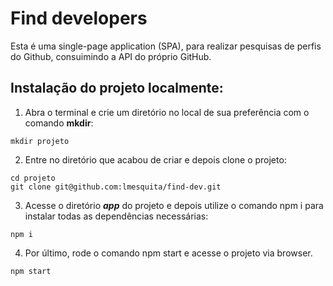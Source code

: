 # Find developers

Esta é uma single-page application (SPA), para realizar pesquisas de perfis do Github, consuimindo a API do próprio GitHub.

## Instalação do projeto localmente:

1. Abra o terminal e crie um diretório no local de sua preferência com o comando **mkdir**:
```
mkdir projeto
```

2. Entre no diretório que acabou de criar e depois clone o projeto:
```
cd projeto
git clone git@github.com:lmesquita/find-dev.git
```

3. Acesse o diretório ***app*** do projeto e depois utilize o comando npm i para instalar todas as dependências necessárias:
```
npm i
```

4. Por último, rode o comando npm start e acesse o projeto via browser.
```
npm start
```
